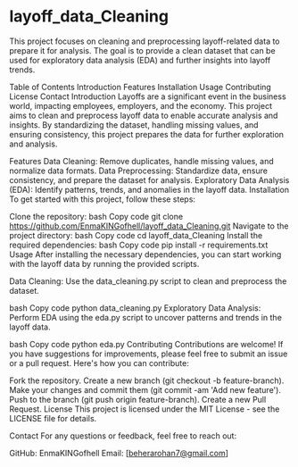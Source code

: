 # layoff_data_Cleaning

This project focuses on cleaning and preprocessing layoff-related data to prepare it for analysis. The goal is to provide a clean dataset that can be used for exploratory data analysis (EDA) and further insights into layoff trends.

Table of Contents
Introduction
Features
Installation
Usage
Contributing
License
Contact
Introduction
Layoffs are a significant event in the business world, impacting employees, employers, and the economy. This project aims to clean and preprocess layoff data to enable accurate analysis and insights. By standardizing the dataset, handling missing values, and ensuring consistency, this project prepares the data for further exploration and analysis.

Features
Data Cleaning: Remove duplicates, handle missing values, and normalize data formats.
Data Preprocessing: Standardize data, ensure consistency, and prepare the dataset for analysis.
Exploratory Data Analysis (EDA): Identify patterns, trends, and anomalies in the layoff data.
Installation
To get started with this project, follow these steps:

Clone the repository:
bash
Copy code
git clone https://github.com/EnmaKINGofhell/layoff_data_Cleaning.git
Navigate to the project directory:
bash
Copy code
cd layoff_data_Cleaning
Install the required dependencies:
bash
Copy code
pip install -r requirements.txt
Usage
After installing the necessary dependencies, you can start working with the layoff data by running the provided scripts.

Data Cleaning: Use the data_cleaning.py script to clean and preprocess the dataset.

bash
Copy code
python data_cleaning.py
Exploratory Data Analysis: Perform EDA using the eda.py script to uncover patterns and trends in the layoff data.

bash
Copy code
python eda.py
Contributing
Contributions are welcome! If you have suggestions for improvements, please feel free to submit an issue or a pull request. Here's how you can contribute:

Fork the repository.
Create a new branch (git checkout -b feature-branch).
Make your changes and commit them (git commit -am 'Add new feature').
Push to the branch (git push origin feature-branch).
Create a new Pull Request.
License
This project is licensed under the MIT License - see the LICENSE file for details.

Contact
For any questions or feedback, feel free to reach out:

GitHub: EnmaKINGofhell
Email: [beherarohan7@gmail.com]

